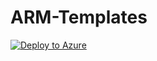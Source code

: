 # ARM-Templates
[![Deploy to Azure](https://aka.ms/deploytoazurebutton)](https://portal.azure.com/#create/Microsoft.Template/uri/https%3a%2f%2fraw.githubusercontent.com%2fMario-Developer%2fARM-Templates%2fmaster%2fsimplestaticmetricalert.json)
